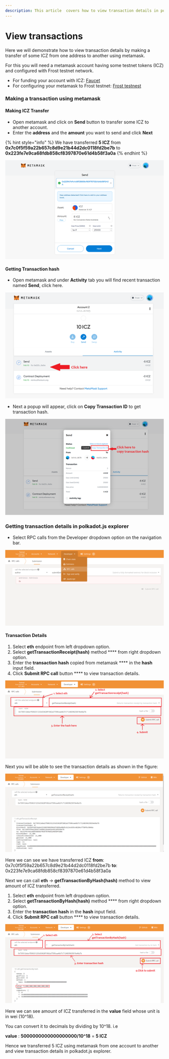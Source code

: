 ```yaml
---
description: This article  covers how to view transaction details in polkadot.js explorer
---
```


# View transactions

Here we will demonstrate how to view transaction details by making a transfer of some ICZ from one address to another using metamask.

For this you will need a metamask account having some testnet tokens (ICZ) and configured with Frost testnet network.

* For funding your account with ICZ: [Faucet](../../ice-details/faucet.md)
* For configuring your metamask to Frost testnet: [Frost testnest](../../ice-testnet-details/network-endpoints/interacting-with-frost-using-metamask.md)

### Making a transaction using metamask

#### Making ICZ Transfer

* Open metamask and click on **Send** button to transfer some ICZ to another account.
* Enter the **address** and the **amount** you want to send and click **Next**

{% hint style="info" %}
We have transferred **5 ICZ** from **0x7c0f5f59a22b657c8d9e21b44d2dc0118fd2be7b** to  **0x223fe7e9ca68fdb858cf8397870e61d4b58f3a0a**
{% endhint %}

![](../../.gitbook/assets/metamask1.png)

#### Getting Transaction hash

* Open metamask and under **Activity** tab you will find recent transaction named **Send**, click here.

![](../../.gitbook/assets/metamask2.png)

* Next a popup will appear, click on **Copy Transaction ID** to get transaction hash.

![](<../../.gitbook/assets/metamask3 (1).png>)

### Getting transaction details in polkadot.js explorer

* Select RPC calls from the Developer dropdown option on the navigation bar.

![](<../../.gitbook/assets/image (6).png>)

#### Transaction Details

1. Select **eth** endpoint from left dropdown option.
2. Select **getTransactionReceipt(hash)** method **** from right dropdown option.
3. Enter the **transaction hash** copied from metamask **** in the **hash** input field.
4. Click **Submit RPC call** button **** to view transaction details.

![](../../.gitbook/assets/ethRpc1.png)

Next you will be able to see the transaction details as shown in the figure:

![](<../../.gitbook/assets/image (4).png>)

Here we can see we have transferred ICZ                                                                                              **from**: 0x7c0f5f59a22b657c8d9e21b44d2dc0118fd2be7b                                                                     **to**: 0x223fe7e9ca68fdb858cf8397870e61d4b58f3a0a

Next we can call **eth** -> **getTransactionByHash(hash)** method  to view amount of ICZ transferred.

1. Select **eth** endpoint from left dropdown option.
2. Select **getTransactionByHash(hash)** method **** from right dropdown option.
3. Enter the **transaction hash** in the **hash** input field.
4. Click **Submit RPC call** button **** to view transaction details.



![](../../.gitbook/assets/polkadot1.png)

Here we can see amount of ICZ transferred in the **value** field whose unit is in wei (10^18).

You can convert it to decimals by dividing by 10^18. i.e

**value** : **5000000000000000000/10^18** = **5 ICZ**

Hence we transferred 5 ICZ using metamask from one account to another and view transaction details in polkadot.js explorer.
